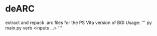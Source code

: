# deARC
extract and repack .arc files for the PS Vita version of BGI
Usage: 
'''
py main.py verb <inputs ...>
'''